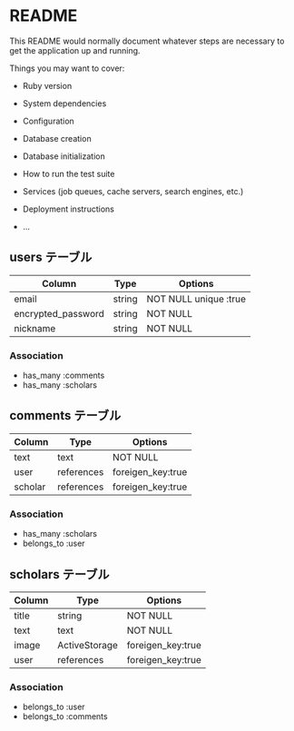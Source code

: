 # README

This README would normally document whatever steps are necessary to get the
application up and running.

Things you may want to cover:

* Ruby version

* System dependencies

* Configuration

* Database creation

* Database initialization

* How to run the test suite

* Services (job queues, cache servers, search engines, etc.)

* Deployment instructions

* ...

## users テーブル

| Column             | Type   | Options                 |
| ------------------ | ------ | ----------------------- |
| email              | string |  NOT NULL unique :true  |
| encrypted_password | string |  NOT NULL               |
| nickname           | string |  NOT NULL               |

### Association

- has_many :comments
- has_many :scholars

## comments テーブル

| Column     | Type        | Options           |
| ---------- | ----------- | ----------------- |
| text       | text        |  NOT NULL         |
| user       | references  | foreigen_key:true |
| scholar    | references  | foreigen_key:true |

### Association

- has_many :scholars
- belongs_to :user

## scholars テーブル

| Column   | Type          | Options             |
| -------- | ------------- | ------------------- |
| title    | string        |  NOT NULL           |
| text     | text          |  NOT NULL           |
| image    | ActiveStorage | foreigen_key:true   |
| user     | references    | foreigen_key:true   |

### Association

- belongs_to :user
- belongs_to :comments